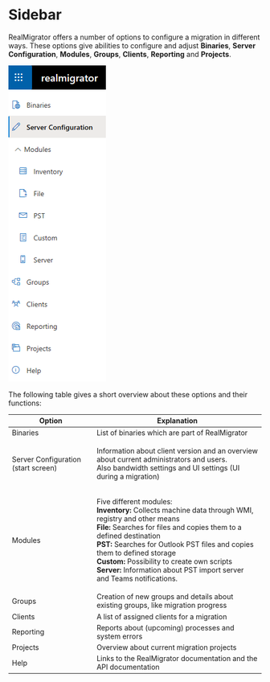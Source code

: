 # Sidebar

RealMigrator offers a number of options to configure a migration in different ways. These options give abilities to configure and adjust **Binaries**, **Server Configuration**, **Modules**, **Groups**, **Clients**, **Reporting** and **Projects**.

![](../.gitbook/assets/sidebar.PNG)

The following table gives a short overview about these options and their functions:

| **Option**                          | **Explanation**                                                                                                                                                                                                                                                                                                                                                                                                                                                   |
| ----------------------------------- | ----------------------------------------------------------------------------------------------------------------------------------------------------------------------------------------------------------------------------------------------------------------------------------------------------------------------------------------------------------------------------------------------------------------------------------------------------------------- |
| Binaries                            | List of binaries which are part of RealMigrator                                                                                                                                                                                                                                                                                                                                                                                                                   |
| Server Configuration (start screen) | <p>Information about client version and an overview about current administrators and users.<br>Also bandwidth settings and UI settings (UI during a migration)</p>                                                                                                                                                                                                                                                                                                |
| Modules                             | <p>Five different modules:<br><strong>Inventory:</strong> Collects machine data through WMI, registry and other means<br><strong>File:</strong> Searches for files and copies them to a defined destination<br><strong>PST:</strong> Searches for Outlook PST files and copies them to defined storage<br><strong>Custom:</strong> Possibility to create own scripts<br><strong>Server:</strong> Information about PST import server and Teams notifications.</p> |
| Groups                              | Creation of new groups and details about existing groups, like migration progress                                                                                                                                                                                                                                                                                                                                                                                 |
| Clients                             | A list of assigned clients for a migration                                                                                                                                                                                                                                                                                                                                                                                                                        |
| Reporting                           | Reports about (upcoming) processes and system errors                                                                                                                                                                                                                                                                                                                                                                                                              |
| Projects                            | Overview about current migration projects                                                                                                                                                                                                                                                                                                                                                                                                                         |
| Help                                | Links to the RealMigrator documentation and the API documentation                                                                                                                                                                                                                                                                                                                                                                                                 |
